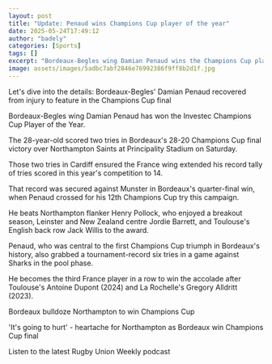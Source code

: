 ```yaml
---
layout: post
title: "Update: Penaud wins Champions Cup player of the year"
date: 2025-05-24T17:49:12
author: "badely"
categories: [Sports]
tags: []
excerpt: "Bordeaux-Begles wing Damian Penaud wins the Champions Cup player of the year award."
image: assets/images/5adbc7abf2846e76992386f9ff8b2d1f.jpg
---
```


Let's dive into the details: Bordeaux-Begles' Damian Penaud recovered from injury to feature in the Champions Cup final

Bordeaux-Begles wing Damian Penaud has won the Investec Champions Cup Player of the Year.

The 28-year-old scored two tries in Bordeaux's 28-20 Champions Cup final victory over Northampton Saints at Principality Stadium on Saturday.

Those two tries in Cardiff ensured the France wing extended his record tally of tries scored in this year's competition to 14.

That record was secured against Munster in Bordeaux's quarter-final win, when Penaud crossed for his 12th Champions Cup try this campaign.

He beats Northampton flanker Henry Pollock, who enjoyed a breakout season, Leinster and New Zealand centre Jordie Barrett, and Toulouse's English back row Jack Willis to the award.

Penaud, who was central to the first Champions Cup triumph in Bordeaux's history, also grabbed a tournament-record six tries in a game against Sharks in the pool phase.

He becomes the third France player in a row to win the accolade after Toulouse's Antoine Dupont (2024) and La Rochelle's Gregory Alldritt (2023).

Bordeaux bulldoze Northampton to win Champions Cup

'It's going to hurt' - heartache for Northampton as Bordeaux win Champions Cup final

Listen to the latest Rugby Union Weekly podcast

